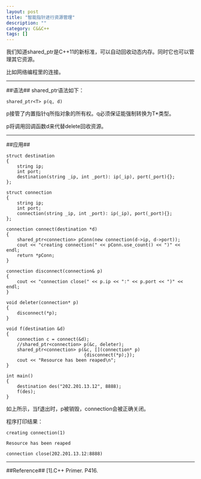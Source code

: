 ```yaml
---
layout: post
title: "智能指针进行资源管理"
description: ""
category: C&&C++
tags: []
---
```


我们知道shared_ptr是C++11的新标准，可以自动回收动态内存。同时它也可以管理其它资源。

比如网络编程里的连接。

-------------------------------------------------------

##语法##
shared_ptr语法如下：

    shared_ptr<T> p(q, d)

p接管了内置指针q所指对象的所有权。q必须保证能强制转换为T*类型。

p将调用回调函数d来代替delete回收资源。

-------------------------------------------------------

##应用##

```
struct destination
{
    string ip;
    int port;
    destination(string _ip, int _port): ip(_ip), port(_port){};
};

struct connection
{
    string ip;
    int port;
    connection(string _ip, int _port): ip(_ip), port(_port){};
};

connection connect(destination *d)
{
    shared_ptr<connection> pConn(new connection(d->ip, d->port));
    cout << "creating connection(" << pConn.use_count() << ")" << endl;
    return *pConn;
}

connection disconnect(connection& p)
{
    cout << "connection close(" << p.ip << ":" << p.port << ")" << endl;
}

void deleter(connection* p)
{
    disconnect(*p);
}

void f(destination &d)
{
    connection c = connect(&d);
    //shared_ptr<connection> p(&c, deleter);
    shared_ptr<connection> p(&c, [](connection* p)
                             {disconnect(*p);});
    cout << "Resource has been reaped\n";
}

int main()
{
    destination des("202.201.13.12", 8888);
    f(des);
}

```
如上所示，当f退出时，p被销毁，connection会被正确关闭。

程序打印结果：

```
creating connection(1)

Resource has been reaped

connection close(202.201.13.12:8888)

```

-------------------------------------------------------

##Reference##
[1].C++ Primer. P416.

